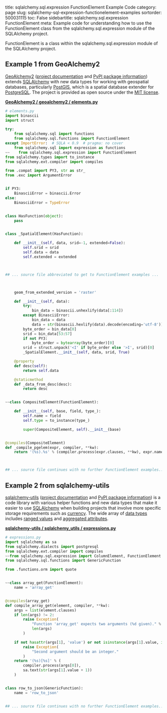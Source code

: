 title: sqlalchemy.sql.expression FunctionElement Example Code
category: page
slug: sqlalchemy-sql-expression-functionelement-examples
sortorder: 500031115
toc: False
sidebartitle: sqlalchemy.sql.expression FunctionElement
meta: Example code for understanding how to use the FunctionElement class from the sqlalchemy.sql.expression module of the SQLAlchemy project.


FunctionElement is a class within the sqlalchemy.sql.expression module of the SQLAlchemy project.


## Example 1 from GeoAlchemy2
[GeoAlchemy2](https://github.com/geoalchemy/geoalchemy2)
([project documentation](https://geoalchemy-2.readthedocs.io/en/latest/)
and
[PyPI package information](https://pypi.org/project/GeoAlchemy2/))
extends [SQLAlchemy](/sqlalchemy.html) with new data types for working
with geospatial databases, particularly [PostGIS](http://postgis.net/),
which is a spatial database extender for [PostgreSQL](/postgresql.html).
The project is provided as open source under the
[MIT license](https://github.com/geoalchemy/geoalchemy2/blob/master/COPYING.rst).

[**GeoAlchemy2 / geoalchemy2 / elements.py**](https://github.com/geoalchemy/geoalchemy2/blob/master/geoalchemy2/./elements.py)

```python
# elements.py
import binascii
import struct

try:
    from sqlalchemy.sql import functions
    from sqlalchemy.sql.functions import FunctionElement
except ImportError:  # SQLA < 0.9  # pragma: no cover
    from sqlalchemy.sql import expression as functions
~~    from sqlalchemy.sql.expression import FunctionElement
from sqlalchemy.types import to_instance
from sqlalchemy.ext.compiler import compiles

from .compat import PY3, str as str_
from .exc import ArgumentError


if PY3:
    BinasciiError = binascii.Error
else:
    BinasciiError = TypeError


class HasFunction(object):
    pass


class _SpatialElement(HasFunction):

    def __init__(self, data, srid=-1, extended=False):
        self.srid = srid
        self.data = data
        self.extended = extended



## ... source file abbreviated to get to FunctionElement examples ...



    geom_from_extended_version = 'raster'

    def __init__(self, data):
        try:
            bin_data = binascii.unhexlify(data[:114])
        except BinasciiError:
            bin_data = data
            data = str(binascii.hexlify(data).decode(encoding='utf-8'))
        byte_order = bin_data[0]
        srid = bin_data[53:57]
        if not PY3:
            byte_order = bytearray(byte_order)[0]
        srid = struct.unpack('<I' if byte_order else '>I', srid)[0]
        _SpatialElement.__init__(self, data, srid, True)

    @property
    def desc(self):
        return self.data

    @staticmethod
    def _data_from_desc(desc):
        return desc


~~class CompositeElement(FunctionElement):

    def __init__(self, base, field, type_):
        self.name = field
        self.type = to_instance(type_)

        super(CompositeElement, self).__init__(base)


@compiles(CompositeElement)
def _compile_pgelem(expr, compiler, **kw):
    return '(%s).%s' % (compiler.process(expr.clauses, **kw), expr.name)



## ... source file continues with no further FunctionElement examples...

```


## Example 2 from sqlalchemy-utils
[sqlalchemy-utils](https://github.com/kvesteri/sqlalchemy-utils)
([project documentation](https://sqlalchemy-utils.readthedocs.io/en/latest/)
and
[PyPI package information](https://pypi.org/project/SQLAlchemy-Utils/))
is a code library with various helper functions and new data types
that make it easier to use [SQLAlchemy](/sqlalchemy.html) when building
projects that involve more specific storage requirements such as
[currency](https://sqlalchemy-utils.readthedocs.io/en/latest/data_types.html#module-sqlalchemy_utils.types.currency).
The wide array of
[data types](https://sqlalchemy-utils.readthedocs.io/en/latest/data_types.html)
includes [ranged values](https://sqlalchemy-utils.readthedocs.io/en/latest/range_data_types.html)
and [aggregated attributes](https://sqlalchemy-utils.readthedocs.io/en/latest/aggregates.html).

[**sqlalchemy-utils / sqlalchemy_utils / expressions.py**](https://github.com/kvesteri/sqlalchemy-utils/blob/master/sqlalchemy_utils/./expressions.py)

```python
# expressions.py
import sqlalchemy as sa
from sqlalchemy.dialects import postgresql
from sqlalchemy.ext.compiler import compiles
~~from sqlalchemy.sql.expression import ColumnElement, FunctionElement
from sqlalchemy.sql.functions import GenericFunction

from .functions.orm import quote


~~class array_get(FunctionElement):
    name = 'array_get'


@compiles(array_get)
def compile_array_get(element, compiler, **kw):
    args = list(element.clauses)
    if len(args) != 2:
        raise Exception(
            "Function 'array_get' expects two arguments (%d given)." %
            len(args)
        )

    if not hasattr(args[1], 'value') or not isinstance(args[1].value, int):
        raise Exception(
            "Second argument should be an integer."
        )
    return '(%s)[%s]' % (
        compiler.process(args[0]),
        sa.text(str(args[1].value + 1))
    )


class row_to_json(GenericFunction):
    name = 'row_to_json'


## ... source file continues with no further FunctionElement examples...

```

